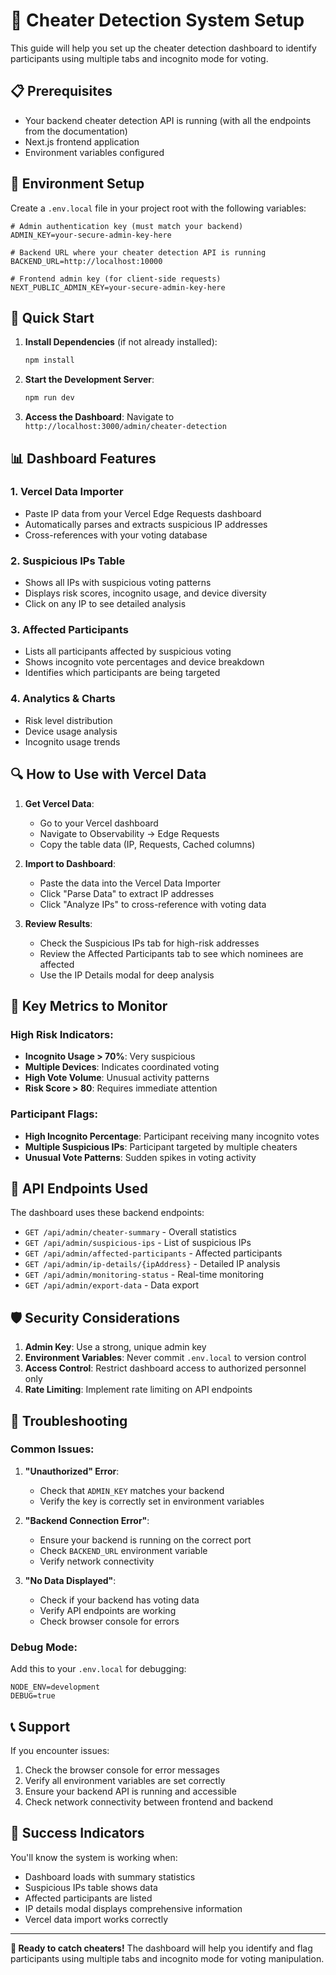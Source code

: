 # 🚨 Cheater Detection System Setup

This guide will help you set up the cheater detection dashboard to identify participants using multiple tabs and incognito mode for voting.

## 📋 Prerequisites

- Your backend cheater detection API is running (with all the endpoints from the documentation)
- Next.js frontend application
- Environment variables configured

## 🔧 Environment Setup

Create a `.env.local` file in your project root with the following variables:

```env
# Admin authentication key (must match your backend)
ADMIN_KEY=your-secure-admin-key-here

# Backend URL where your cheater detection API is running
BACKEND_URL=http://localhost:10000

# Frontend admin key (for client-side requests)
NEXT_PUBLIC_ADMIN_KEY=your-secure-admin-key-here
```

## 🚀 Quick Start

1. **Install Dependencies** (if not already installed):

   ```bash
   npm install
   ```

2. **Start the Development Server**:

   ```bash
   npm run dev
   ```

3. **Access the Dashboard**:
   Navigate to `http://localhost:3000/admin/cheater-detection`

## 📊 Dashboard Features

### 1. **Vercel Data Importer**

- Paste IP data from your Vercel Edge Requests dashboard
- Automatically parses and extracts suspicious IP addresses
- Cross-references with your voting database

### 2. **Suspicious IPs Table**

- Shows all IPs with suspicious voting patterns
- Displays risk scores, incognito usage, and device diversity
- Click on any IP to see detailed analysis

### 3. **Affected Participants**

- Lists all participants affected by suspicious voting
- Shows incognito vote percentages and device breakdown
- Identifies which participants are being targeted

### 4. **Analytics & Charts**

- Risk level distribution
- Device usage analysis
- Incognito usage trends

## 🔍 How to Use with Vercel Data

1. **Get Vercel Data**:

   - Go to your Vercel dashboard
   - Navigate to Observability → Edge Requests
   - Copy the table data (IP, Requests, Cached columns)

2. **Import to Dashboard**:

   - Paste the data into the Vercel Data Importer
   - Click "Parse Data" to extract IP addresses
   - Click "Analyze IPs" to cross-reference with voting data

3. **Review Results**:
   - Check the Suspicious IPs tab for high-risk addresses
   - Review the Affected Participants tab to see which nominees are affected
   - Use the IP Details modal for deep analysis

## 🎯 Key Metrics to Monitor

### High Risk Indicators:

- **Incognito Usage > 70%**: Very suspicious
- **Multiple Devices**: Indicates coordinated voting
- **High Vote Volume**: Unusual activity patterns
- **Risk Score > 80**: Requires immediate attention

### Participant Flags:

- **High Incognito Percentage**: Participant receiving many incognito votes
- **Multiple Suspicious IPs**: Participant targeted by multiple cheaters
- **Unusual Vote Patterns**: Sudden spikes in voting activity

## 🔧 API Endpoints Used

The dashboard uses these backend endpoints:

- `GET /api/admin/cheater-summary` - Overall statistics
- `GET /api/admin/suspicious-ips` - List of suspicious IPs
- `GET /api/admin/affected-participants` - Affected participants
- `GET /api/admin/ip-details/{ipAddress}` - Detailed IP analysis
- `GET /api/admin/monitoring-status` - Real-time monitoring
- `GET /api/admin/export-data` - Data export

## 🛡️ Security Considerations

1. **Admin Key**: Use a strong, unique admin key
2. **Environment Variables**: Never commit `.env.local` to version control
3. **Access Control**: Restrict dashboard access to authorized personnel only
4. **Rate Limiting**: Implement rate limiting on API endpoints

## 🚨 Troubleshooting

### Common Issues:

1. **"Unauthorized" Error**:

   - Check that `ADMIN_KEY` matches your backend
   - Verify the key is correctly set in environment variables

2. **"Backend Connection Error"**:

   - Ensure your backend is running on the correct port
   - Check `BACKEND_URL` environment variable
   - Verify network connectivity

3. **"No Data Displayed"**:
   - Check if your backend has voting data
   - Verify API endpoints are working
   - Check browser console for errors

### Debug Mode:

Add this to your `.env.local` for debugging:

```env
NODE_ENV=development
DEBUG=true
```

## 📞 Support

If you encounter issues:

1. Check the browser console for error messages
2. Verify all environment variables are set correctly
3. Ensure your backend API is running and accessible
4. Check network connectivity between frontend and backend

## 🎉 Success Indicators

You'll know the system is working when:

- Dashboard loads with summary statistics
- Suspicious IPs table shows data
- Affected participants are listed
- IP details modal displays comprehensive information
- Vercel data import works correctly

---

**🎯 Ready to catch cheaters!** The dashboard will help you identify and flag participants using multiple tabs and incognito mode for voting manipulation.
